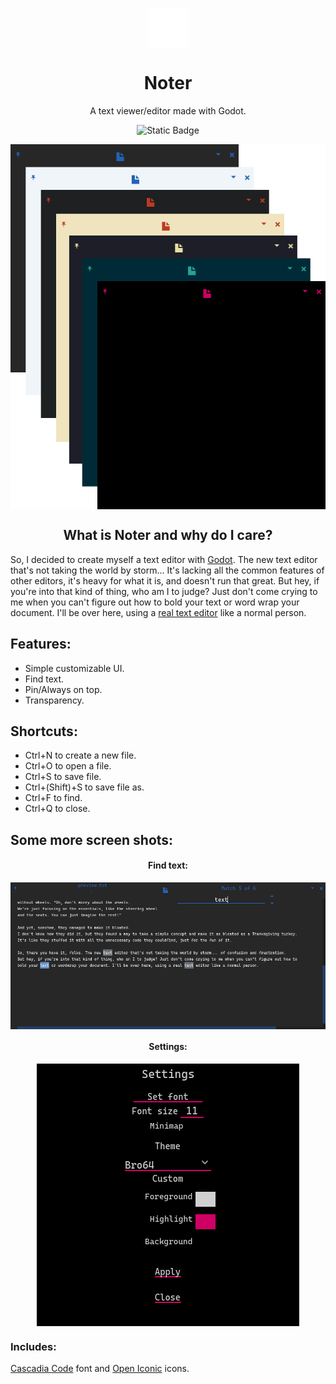 <p align="center">
  <img width="64" align="center" src="noter.svg">
</p>
<h1 align="center">
  Noter
</h1>
<p align="center">
  A text viewer/editor made with Godot.
</p>
<p align="center">
  <a style="text-decoration:none" href="https://github.com/stianfan/Noter/releases/tag/v1">
    <img alt="Static Badge" src="https://img.shields.io/badge/Download-v_1-blue">
  </a>
</p>
<p align="center">
 <img width="580" align="center" src="screenshots/themes.png">
</p>
<h2 align="center">
  What is Noter and why do I care?
</h2>

So, I decided to create myself a text editor with [Godot](https://godotengine.org/). The new text editor that's
not taking the world by storm... It's lacking all the common features of other editors, it's heavy for what it is, and doesn't run that great.
But hey, if you're into that kind of thing, who am I to judge?
Just don't come crying to me when you can't figure out how to
bold your text or word wrap your document. I'll be over here,
using a [real text editor](https://www.vim.org/) like a normal person.


## Features:
 * Simple customizable UI.
 * Find text.
 * Pin/Always on top.
 * Transparency.

## Shortcuts:
* Ctrl+N to create a new file.
* Ctrl+O to open a file.
* Ctrl+S to save file.
* Ctrl+(Shift)+S to save file as.
* Ctrl+F to find.
* Ctrl+Q to close.

  
## Some more screen shots:
<h4 align="center">
  Find text:
</h4>
<p align="center">
 <img width="901" align="center" src="screenshots/find.png">
</p>
<h4 align="center">
  Settings:
</h4>
<p align="center">
 <img width="420" align="center" src="screenshots/settings.png">
</p>



### Includes:
[Cascadia Code](https://github.com/microsoft/cascadia-code) font and [Open Iconic](https://github.com/iconic/open-iconic) icons.


